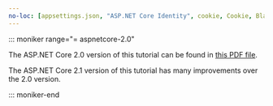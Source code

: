 ```yaml
---
no-loc: [appsettings.json, "ASP.NET Core Identity", cookie, Cookie, Blazor, "Blazor Server", "Blazor WebAssembly", "Identity", "Let's Encrypt", Razor, SignalR]
---
```

::: moniker range="= aspnetcore-2.0"

The ASP.NET Core 2.0 version of this tutorial can be found in [this PDF file](https://webpifeed.blob.core.windows.net/webpifeed/Partners/PDF-6-18-18.pdf).

The ASP.NET Core 2.1 version of this tutorial has many improvements over the 2.0 version.

::: moniker-end
